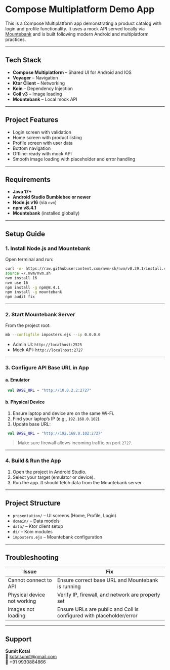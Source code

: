 # Compose Multiplatform Demo App

This is a Compose Multiplatform app demonstrating a product catalog with login and profile functionality. It uses a mock API served locally via [Mountebank](https://www.mbtest.org/) and is built following modern Android and multiplatform practices.

---

##  Tech Stack

- **Compose Multiplatform** – Shared UI for Android and IOS
- **Voyager** – Navigation
- **Ktor Client** – Networking
- **Koin** – Dependency Injection
- **Coil v3** – Image loading
- **Mountebank** – Local mock API

---

##  Project Features

- Login screen with validation
- Home screen with product listing
- Profile screen with user data
- Bottom navigation
- Offline-ready with mock API
- Smooth image loading with placeholder and error handling

---

##  Requirements

- **Java 17+**
- **Android Studio Bumblebee or newer**
- **Node.js v16** (via `nvm`)
- **npm v8.4.1**
- **Mountebank** (installed globally)

---

##  Setup Guide

### 1. Install Node.js and Mountebank

Open terminal and run:

```bash
curl -o- https://raw.githubusercontent.com/nvm-sh/nvm/v0.39.1/install.sh | bash
source ~/.nvm/nvm.sh
nvm install 16
nvm use 16
npm install -g npm@8.4.1
npm install -g mountebank
npm audit fix
```

---

### 2. Start Mountebank Server

From the project root:

```bash
mb --configfile imposters.ejs --ip 0.0.0.0
```

- Admin UI: `http://localhost:2525`
- Mock API: `http://localhost:2727`

---

### 3. Configure API Base URL in App

#### a. Emulator

```kotlin
 val BASE_URL = "http://10.0.2.2:2727"
```

#### b. Physical Device

1. Ensure laptop and device are on the same Wi-Fi.
2. Find your laptop’s IP (e.g., `192.168.0.102`).
3. Update base URL:

```kotlin
 val BASE_URL = "http://192.168.0.102:2727"
```

> Make sure firewall allows incoming traffic on port `2727`.

---

### 4. Build & Run the App

1. Open the project in Android Studio.
2. Select your target (emulator or device).
3. Run the app. It should fetch data from the Mountebank server.

---

##  Project Structure

- `presentation/` – UI screens (Home, Profile, Login)
- `domain/` – Data models
- `data/` – Ktor client setup
- `di/` – Koin modules
- `imposters.ejs` – Mountebank configuration

---

##  Troubleshooting

| Issue                       | Fix                                                                  |
|-----------------------------|----------------------------------------------------------------------|
| Cannot connect to API       | Ensure correct base URL and Mountebank is running                    |
| Physical device not working | Verify IP, firewall, and network are properly set                    |
| Images not loading          | Ensure URLs are public and Coil is configured with placeholder/error |

---

##  Support

**Sumit Kotal**  
📧 kotalsumit@gmail.com  
📱 +91 9930884866
